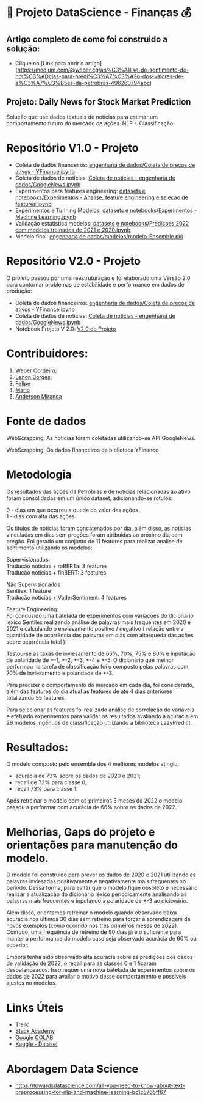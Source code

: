 # 🚀 Projeto DataScience - Finanças 💰

## Artigo completo de como foi construido a solução:

- Clique no [Link para abrir o artigo] (https://medium.com/@weber.cg/an%C3%A1lise-de-sentimento-de-not%C3%ADcias-para-predi%C3%A7%C3%A3o-dos-valores-de-a%C3%A7%C3%B5es-da-petrobras-496260794abc)

## Projeto: **Daily News for Stock Market Prediction**

Solução que use dados textuais de notícias para estimar um comportamento futuro do mercado de ações.
NLP + Classificação

# Repositório V1.0 - Projeto
- Coleta de dados financeiros: [engenharia de dados/Coleta de precos de ativos - YFinance.ipynb](https://github.com/webercg/NLP---Daily-News-for-Stock-Market-Prediction/blob/main/engenharia%20de%20dados/Coleta%20de%20precos%20de%20ativos%20-%20YFinance.ipynb)
- Coleta de dados de noticias: [Coleta de noticias - engenharia de dados/GoogleNews.ipynb](https://github.com/webercg/NLP---Daily-News-for-Stock-Market-Prediction/blob/main/engenharia%20de%20dados/Coleta%20de%20noticias%20-%20GoogleNews.ipynb)
- Experimentos para features engineering: [datasets e notebooks/Experimentos - Analise, feature engineering e selecao de features.ipynb](https://github.com/webercg/NLP---Daily-News-for-Stock-Market-Prediction/blob/main/datasets%20e%20notebooks/Experimentos%20-%20Analise%2C%20feature%20engineering%20e%20selecao%20de%20features.ipynb)
- Experimentos e Tunning Modelos: [datasets e notebooks/Experimentos - Machine Learning.ipynb](https://github.com/webercg/NLP---Daily-News-for-Stock-Market-Prediction/blob/main/datasets%20e%20notebooks/Experimentos%20-%20Machine%20Learning.ipynb)
- Validação estatística modelos: [datasets e notebooks/Predicoes 2022 com modelos treinados de 2021 e 2020.ipynb](https://github.com/webercg/NLP---Daily-News-for-Stock-Market-Prediction/blob/main/datasets%20e%20notebooks/Experimentos%20-%20Predicoes%202022%20com%20modelos%20treinados%20de%202021%20e%202020.ipynb)
- Modelo final: [engenharia de dados/modelos/modelo-Ensemble.pkl](https://github.com/webercg/NLP---Daily-News-for-Stock-Market-Prediction/blob/main/engenharia%20de%20dados/modelos/modelo-Ensemble.pkl)


# Repositório V2.0 - Projeto
O projeto passou por uma reestruturação e foi elaborado uma Versão 2.0 para contornar problemas de estabilidade e performance em dados de produção:

- Coleta de dados financeiros: [engenharia de dados/Coleta de precos de ativos - YFinance.ipynb](https://github.com/webercg/NLP---Daily-News-for-Stock-Market-Prediction/blob/main/engenharia%20de%20dados/Coleta%20de%20precos%20de%20ativos%20-%20YFinance.ipynb)
- Coleta de dados de noticias: [Coleta de noticias - engenharia de dados/GoogleNews.ipynb](https://github.com/webercg/NLP---Daily-News-for-Stock-Market-Prediction/blob/main/engenharia%20de%20dados/Coleta%20de%20noticias%20-%20GoogleNews.ipynb)
- Notebook Projeto V 2.0: [V2.0 do Projeto](https://github.com/webercg/NLP---Daily-News-for-Stock-Market-Prediction/blob/main/datasets%20e%20notebooks/Notebook%20final%20-%20V2%20-%20Compilado%20experimentos%20.ipynb)

# Contribuidores: 

1. [Weber Cordeiro](https://github.com/webercg);
2. [Lenon Borges](https://github.com/lenonborges);
3. [Felipe](https://github.com/felipeps1)
4. [Mario]()
5. [Anderson Miranda](https://github.com/aluipio)

# Fonte de dados  

WebScrapping: As noticias foram coletadas utilizando-se API GoogleNews. 

WebScrapping: Os dados financeiros da biblioteca YFinance  

# Metodologia

Os resultados das ações da Petrobras e de noticias relacionadas ao ativo foram consolidadas em um único dataset, adicionando-se rotulos:
  
0 - dias em que ocorreu a queda do valor das ações  
1 - dias com alta das ações  
  
Os titulos de noticias foram concatenados por dia, além disso, as noticias vinculadas em dias sem pregões foram atribuidas ao próximo dia com pregão. Foi gerado um conjunto de 11 features para realizar analise de sentimento utilizando os modelos:
  
Supervisionados:  
Tradução noticias + roBERTa: 3 features  
Tradução noticias + finBERT: 3 features  
  
Não Supervisionados  
Sentilex: 1 feature  
Tradução noticias + VaderSentiment: 4 features  

Feature Engineering:  
Foi conduzido uma batelada de experimentos com variações do dicionário lexico Sentilex realizando análise de palavras mais frequentes em 2020 e 2021 e calculando o enviesamento positivo / negativo ( relação entre a quantidade de ocorrência das palavras em dias com alta/queda das ações sobre ocorrência total ).
  
Testou-se as taxas de inviesamento de 65%, 70%, 75% e 80% e inputação de polaridade de +-1, +-2, +-3, +-4 e +-5.
O dicionário que melhor performou na tarefa de classificação foi o composto pelas palavras com 70% de inviesamento e polaridade de +-3.
  
Para predizer o comportamento do mercado em cada dia, foi considerado, além das features do dia atual as features de até 4 dias anteriores totalizando 55 features.
    
Para selecionar as features foi realizado análise de correlação de variáveis e efetuado experimentos para validar os resultados avaliando a acurácia em 29 modelos ingênuos de classificação utilizando a biblioteca LazyPredict.
  
# Resultados:  
  
O modelo composto pelo ensemble dos 4 melhores modelos atingiu:  
  
- acurácia de 73% sobre os dados de 2020 e 2021;   
- recall de 73% para classe 0;  
- recall 73% para classe 1.  
  
Após retreinar o modelo com os primeiros 3 meses de 2022 o modelo passou a performar com acurácia de 66% sobre os dados de 2022.  

# Melhorias, Gaps do projeto e orientações para manutenção do modelo.  
  
O modelo foi construido para prever os dados de 2020 e 2021 utilizando as palavras inviesadas positivamente e negativamente mais frequentes no período. Dessa forma, para evitar que o modelo fique obsoleto é necessário realizar a atualização do dicionário léxico periodicamente analisando as palavras mais frequentes e inputando a polaridade de +-3 ao dicionário.
  
Além disso, orientamos retreinar o modelo quando observado baixa acurácia nos ultimos 30 dias sem retreino para forçar a aprendizagem de novos exemplos (como ocorrido nos três primeiros meses de 2022). Contudo, uma frequência de retreino de 90 dias já é o suficiente para manter a performance do modelo caso seja observado acurácia de 60% ou superior.
  
Embora tenha sido observado alta acurácia sobre as predições dos dados de validação de 2022, o recall para as classes 0 e 1 ficaram desbalanceados. Isso requer uma nova batelada de experimentos sobre os dados de 2022 para avaliar o motivo desse comportamento e possíveis ajustes no modelos. 
  
# Links Úteis  

- [Trello](https://trello.com/b/oWJT0AQw/stack-labs-3-edi%C3%A7%C3%A3o)
- [Stack Academy](https://stackacademy.com.br)
- [Google COLAB](https://colab.research.google.com/?hl=pt_BR)
- [Kaggle - Dataset](https://www.kaggle.com)


# Abordagem Data Science  
- https://towardsdatascience.com/all-you-need-to-know-about-text-preprocessing-for-nlp-and-machine-learning-bc1c5765ff67

